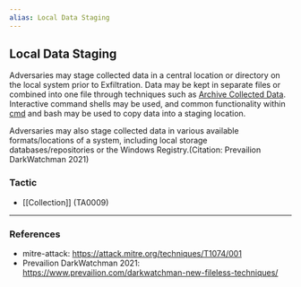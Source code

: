 ```yaml
---
alias: Local Data Staging
---
```


## Local Data Staging

Adversaries may stage collected data in a central location or directory on the local system prior to Exfiltration. Data may be kept in separate files or combined into one file through techniques such as [Archive Collected Data](https://attack.mitre.org/techniques/T1560). Interactive command shells may be used, and common functionality within [cmd](https://attack.mitre.org/software/S0106) and bash may be used to copy data into a staging location.

Adversaries may also stage collected data in various available formats/locations of a system, including local storage databases/repositories or the Windows Registry.(Citation: Prevailion DarkWatchman 2021)


### Tactic

- [[Collection]] (TA0009)


---
### References

- mitre-attack: https://attack.mitre.org/techniques/T1074/001
- Prevailion DarkWatchman 2021: https://www.prevailion.com/darkwatchman-new-fileless-techniques/
